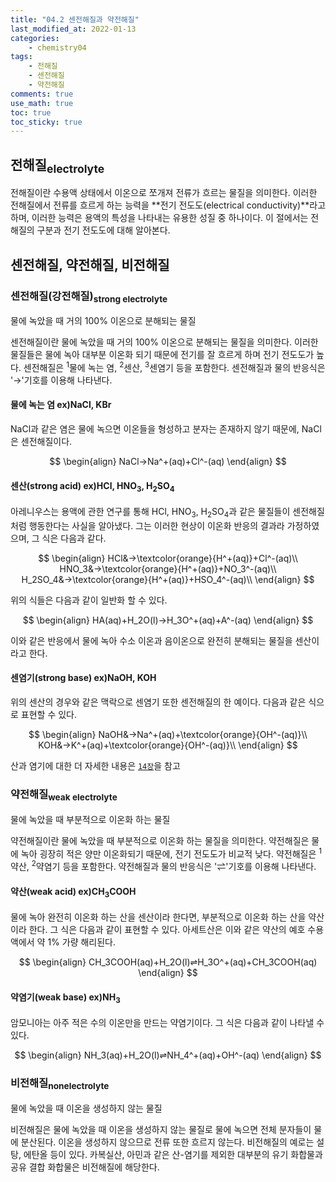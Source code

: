 ```yaml
---
title: "04.2 센전해질과 약전해질"
last_modified_at: 2022-01-13
categories:
    - chemistry04
tags:
    - 전해질
    - 센전해질
    - 약전해질
comments: true
use_math: true
toc: true
toc_sticky: true
---
```


## 전해질<sub>electrolyte</sub>

전해질이란 수용액 상태에서 이온으로 쪼개져 전류가 흐르는 물질을 의미한다. 이러한 전해질에서 전류를 흐르게 하는 능력을 **전기 전도도(electrical conductivity)**라고 하며, 이러한 능력은 용액의 특성을 나타내는 유용한 성질 중 하나이다. 이 절에서는 전해질의 구분과 전기 전도도에 대해 알아본다.

## 센전해질, 약전해질, 비전해질

### 센전해질(강전해질)<sub>strong electrolyte</sub>

<div class="notice--info">
물에 녹았을 때 거의 100% 이온으로 분해되는 물질
</div>

센전해질이란 물에 녹았을 때 거의 100% 이온으로 분해되는 물질을 의미한다. 이러한 물질들은 물에 녹아 대부분 이온화 되기 때문에 전기를 잘 흐르게 하며 전기 전도도가 높다. 센전해질은 <sup>1</sup>물에 녹는 염, <sup>2</sup>센산, <sup>3</sup>센염기 등을 포함한다. 센전해질과 물의 반응식은 '→'기호를 이용해 나타낸다.

#### 물에 녹는 염 ex)NaCl, KBr

NaCl과 같은 염은 물에 녹으면 이온들을 형성하고 분자는 존재하지 않기 때문에, NaCl은 센전해질이다.

$$
\begin{align}
NaCl→Na^+(aq)+Cl^-(aq)
\end{align}
$$

#### 센산(strong acid) ex)HCl, HNO<sub>3</sub>, H<sub>2</sub>SO<sub>4</sub>

아레니우스는 용액에 관한 연구를 통해 HCl, HNO<sub>3</sub>, H<sub>2</sub>SO<sub>4</sub>과 같은 물질들이 센전해질처럼 행동한다는 사실을 알아냈다. 그는 이러한 현상이 이온화 반응의 결과라 가정하였으며, 그 식은 다음과 같다.

$$
\begin{align}
HCl&→\textcolor{orange}{H^+(aq)}+Cl^-(aq)\\
HNO_3&→\textcolor{orange}{H^+(aq)}+NO_3^-(aq)\\
H_2SO_4&→\textcolor{orange}{H^+(aq)}+HSO_4^-(aq)\\
\end{align}
$$

위의 식들은 다음과 같이 일반화 할 수 있다.

$$
\begin{align}
HA(aq)+H_2O(l)→H_3O^+(aq)+A^-(aq)
\end{align}
$$

이와 같은 반응에서 물에 녹아 수소 이온과 음이온으로 완전히 분해되는 물질을 센산이라고 한다.

#### 센염기(strong base) ex)NaOH, KOH

위의 센산의 경우와 같은 맥락으로 센염기 또한 센전해질의 한 예이다. 다음과 같은 식으로 표현할 수 있다.

$$
\begin{align}
NaOH&→Na^+(aq)+\textcolor{orange}{OH^-(aq)}\\
KOH&→K^+(aq)+\textcolor{orange}{OH^-(aq)}\\
\end{align}
$$

산과 염기에 대한 더 자세한 내용은 [``14장``](https://chemilk02.github.io/categories/chemistry14)을 참고

### 약전해질<sub>weak electrolyte</sub>

<div class="notice--info">
물에 녹았을 때 부분적으로 이온화 하는 물질
</div>

약전해질이란 물에 녹았을 때 부분적으로 이온화 하는 물질을 의미한다. 약전해질은 물에 녹아 굉장히 적은 양만 이온화되기 때문에, 전기 전도도가 비교적 낮다. 약전해질은 <sup>1</sup>약산, <sup>2</sup>약염기 등을 포함한다. 약전해질과 물의 반응식은 '⇌'기호를 이용해 나타낸다.

#### 약산(weak acid) ex)CH<sub>3</sub>COOH

물에 녹아 완전히 이온화 하는 산을 센산이라 한다면, 부분적으로 이온화 하는 산을 약산이라 한다. 그 식은 다음과 같이 표현할 수 있다. 아세트산은 이와 같은 약산의 예호 수용액에서 약 1% 가량 해리된다.

$$
\begin{align}
CH_3COOH(aq)+H_2O(l)⇌H_3O^+(aq)+CH_3COOH(aq)
\end{align}
$$

#### 약염기(weak base) ex)NH<sub>3</sub>

암모니아는 아주 적은 수의 이온만을 만드는 약염기이다. 그 식은 다음과 같이 나타낼 수 있다.

$$
\begin{align}
NH_3(aq)+H_2O(l)⇌NH_4^+(aq)+OH^-(aq)
\end{align}
$$

### 비전해질<sub>nonelectrolyte</sub>

<div class="notice--info">
물에 녹았을 때 이온을 생성하지 않는 물질
</div>

비전해질은 물에 녹았을 때 이온을 생성하지 않는 물질로 물에 녹으면 전체 분자들이 물에 분산된다. 이온을 생성하지 않으므로 전류 또한 흐르지 않는다. 비전해질의 예로는 설탕, 에탄올 등이 있다. 카복실산, 아민과 같은 산-염기를 제외한 대부분의 유기 화합물과 공유 결합 화합물은 비전해질에 해당한다.